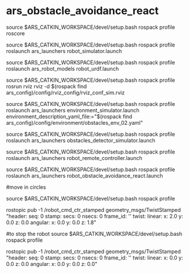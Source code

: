 # ars_obstacle_avoidance_react


source $ARS_CATKIN_WORKSPACE/devel/setup.bash
rospack profile
roscore 


source $ARS_CATKIN_WORKSPACE/devel/setup.bash
rospack profile
roslaunch ars_launchers robot_simulator.launch


source $ARS_CATKIN_WORKSPACE/devel/setup.bash
rospack profile
roslaunch ars_robot_models robot_urdf.launch


source $ARS_CATKIN_WORKSPACE/devel/setup.bash
rospack profile
rosrun rviz rviz -d $(rospack find ars_config)/config/rviz_config/rviz_conf_sim.rviz


source $ARS_CATKIN_WORKSPACE/devel/setup.bash
rospack profile
roslaunch ars_launchers environment_simulator.launch environment_description_yaml_file:="$(rospack find ars_config)/config/environment/obstacles_env_02.yaml"



source $ARS_CATKIN_WORKSPACE/devel/setup.bash
rospack profile
roslaunch ars_launchers obstacles_detector_simulator.launch


source $ARS_CATKIN_WORKSPACE/devel/setup.bash
rospack profile
roslaunch ars_launchers robot_remote_controller.launch


source $ARS_CATKIN_WORKSPACE/devel/setup.bash
rospack profile
roslaunch ars_launchers robot_obstacle_avoidance_react.launch



#move in circles

source $ARS_CATKIN_WORKSPACE/devel/setup.bash
rospack profile

rostopic pub -1 /robot_cmd_ctr_stamped geometry_msgs/TwistStamped "header:
  seq: 0
  stamp:
    secs: 0
    nsecs: 0
  frame_id: ''
twist:
  linear:
    x: 2.0
    y: 0.0
    z: 0.0
  angular:
    x: 0.0
    y: 0.0
    z: 1.8" 



#to stop the robot
source $ARS_CATKIN_WORKSPACE/devel/setup.bash
rospack profile

rostopic pub -1 /robot_cmd_ctr_stamped geometry_msgs/TwistStamped "header:
  seq: 0
  stamp:
    secs: 0
    nsecs: 0
  frame_id: ''
twist:
  linear:
    x: 0.0
    y: 0.0
    z: 0.0
  angular:
    x: 0.0
    y: 0.0
    z: 0.0" 
